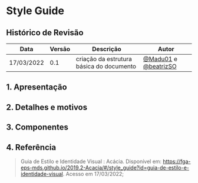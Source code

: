 # Style Guide

## Histórico de Revisão

| Data       | Versão | Descrição      | Autor     |
| ---------- | ------ | -------------- | --------- |
| 17/03/2022 | 0.1    | criação da estrutura básica do documento | [@Madu01](https://github.com/Madu01) e [@beatrizSO](https://github.com/beatrizSO) |

## 1. Apresentação  

## 2. Detalhes e motivos

## 3. Componentes 

## 4. Referência 

> Guia de Estilo e Identidade Visual : Acácia. Disponível em: https://fga-eps-mds.github.io/2019.2-Acacia/#/style_guide?id=guia-de-estilo-e-identidade-visual. Acesso em 17/03/2022;

